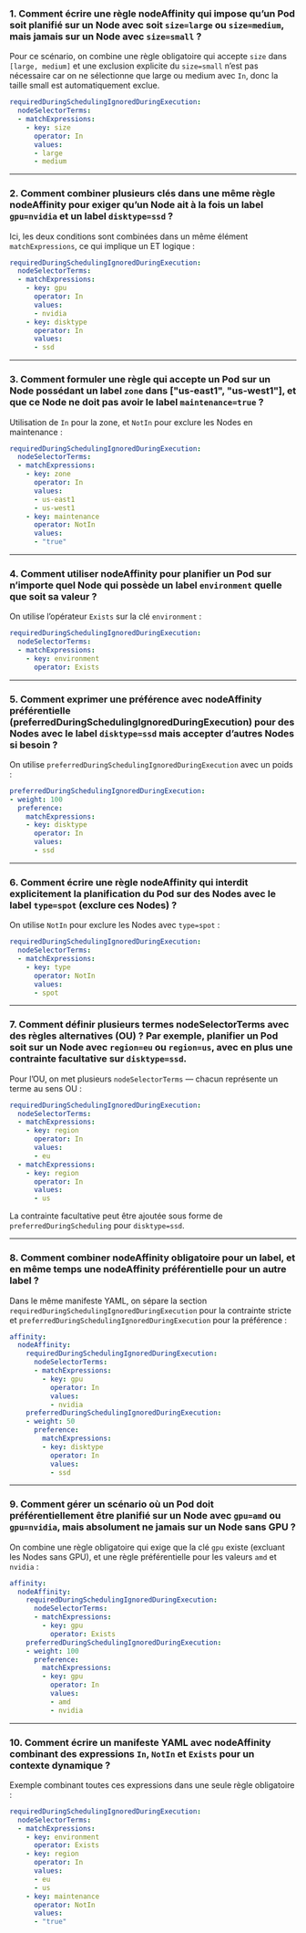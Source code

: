 ### 1. Comment écrire une règle nodeAffinity qui impose qu’un Pod soit planifié sur un Node avec soit `size=large` ou `size=medium`, **mais jamais** sur un Node avec `size=small` ?

Pour ce scénario, on combine une règle obligatoire qui accepte `size` dans `[large, medium]` et une exclusion explicite du `size=small` n’est pas nécessaire car on ne sélectionne que large ou medium avec `In`, donc la taille small est automatiquement exclue.

```yaml
requiredDuringSchedulingIgnoredDuringExecution:
  nodeSelectorTerms:
  - matchExpressions:
    - key: size
      operator: In
      values:
      - large
      - medium
```

***

### 2. Comment combiner plusieurs clés dans une même règle nodeAffinity pour exiger qu’un Node ait **à la fois** un label `gpu=nvidia` **et** un label `disktype=ssd` ?

Ici, les deux conditions sont combinées dans un même élément `matchExpressions`, ce qui implique un ET logique :

```yaml
requiredDuringSchedulingIgnoredDuringExecution:
  nodeSelectorTerms:
  - matchExpressions:
    - key: gpu
      operator: In
      values:
      - nvidia
    - key: disktype
      operator: In
      values:
      - ssd
```

***

### 3. Comment formuler une règle qui accepte un Pod sur un Node possédant un label `zone` dans ["us-east1", "us-west1"], **et** que ce Node ne doit pas avoir le label `maintenance=true` ?

Utilisation de `In` pour la zone, et `NotIn` pour exclure les Nodes en maintenance :

```yaml
requiredDuringSchedulingIgnoredDuringExecution:
  nodeSelectorTerms:
  - matchExpressions:
    - key: zone
      operator: In
      values:
      - us-east1
      - us-west1
    - key: maintenance
      operator: NotIn
      values:
      - "true"
```

***

### 4. Comment utiliser nodeAffinity pour planifier un Pod sur n’importe quel Node **qui possède** un label `environment` quelle que soit sa valeur ?

On utilise l’opérateur `Exists` sur la clé `environment` :

```yaml
requiredDuringSchedulingIgnoredDuringExecution:
  nodeSelectorTerms:
  - matchExpressions:
    - key: environment
      operator: Exists
```

***

### 5. Comment exprimer une préférence avec nodeAffinity préférentielle (preferredDuringSchedulingIgnoredDuringExecution) pour des Nodes avec le label `disktype=ssd` mais accepter d’autres Nodes si besoin ?

On utilise `preferredDuringSchedulingIgnoredDuringExecution` avec un poids :

```yaml
preferredDuringSchedulingIgnoredDuringExecution:
- weight: 100
  preference:
    matchExpressions:
    - key: disktype
      operator: In
      values:
      - ssd
```

***

### 6. Comment écrire une règle nodeAffinity qui interdit explicitement la planification du Pod sur des Nodes avec le label `type=spot` (exclure ces Nodes) ?

On utilise `NotIn` pour exclure les Nodes avec `type=spot` :

```yaml
requiredDuringSchedulingIgnoredDuringExecution:
  nodeSelectorTerms:
  - matchExpressions:
    - key: type
      operator: NotIn
      values:
      - spot
```

***

### 7. Comment définir plusieurs termes nodeSelectorTerms avec des règles alternatives (OU) ? Par exemple, planifier un Pod soit sur un Node avec `region=eu` **ou** `region=us`, avec en plus une contrainte facultative sur `disktype=ssd`.

Pour l’OU, on met plusieurs `nodeSelectorTerms` — chacun représente un terme au sens OU :

```yaml
requiredDuringSchedulingIgnoredDuringExecution:
  nodeSelectorTerms:
  - matchExpressions:
    - key: region
      operator: In
      values:
      - eu
  - matchExpressions:
    - key: region
      operator: In
      values:
      - us
```

La contrainte facultative peut être ajoutée sous forme de `preferredDuringScheduling` pour `disktype=ssd`.

***

### 8. Comment combiner nodeAffinity obligatoire pour un label, et en même temps une nodeAffinity préférentielle pour un autre label ?

Dans le même manifeste YAML, on sépare la section `requiredDuringSchedulingIgnoredDuringExecution` pour la contrainte stricte et `preferredDuringSchedulingIgnoredDuringExecution` pour la préférence :

```yaml
affinity:
  nodeAffinity:
    requiredDuringSchedulingIgnoredDuringExecution:
      nodeSelectorTerms:
      - matchExpressions:
        - key: gpu
          operator: In
          values:
          - nvidia
    preferredDuringSchedulingIgnoredDuringExecution:
    - weight: 50
      preference:
        matchExpressions:
        - key: disktype
          operator: In
          values:
          - ssd
```

***

### 9. Comment gérer un scénario où un Pod doit préférentiellement être planifié sur un Node avec `gpu=amd` **ou** `gpu=nvidia`, mais absolument ne jamais sur un Node sans GPU ?

On combine une règle obligatoire qui exige que la clé `gpu` existe (excluant les Nodes sans GPU), et une règle préférentielle pour les valeurs `amd` et `nvidia` :

```yaml
affinity:
  nodeAffinity:
    requiredDuringSchedulingIgnoredDuringExecution:
      nodeSelectorTerms:
      - matchExpressions:
        - key: gpu
          operator: Exists
    preferredDuringSchedulingIgnoredDuringExecution:
    - weight: 100
      preference:
        matchExpressions:
        - key: gpu
          operator: In
          values:
          - amd
          - nvidia
```

***

### 10. Comment écrire un manifeste YAML avec nodeAffinity combinant des expressions `In`, `NotIn` et `Exists` pour un contexte dynamique ?

Exemple combinant toutes ces expressions dans une seule règle obligatoire :

```yaml
requiredDuringSchedulingIgnoredDuringExecution:
  nodeSelectorTerms:
  - matchExpressions:
    - key: environment
      operator: Exists
    - key: region
      operator: In
      values:
      - eu
      - us
    - key: maintenance
      operator: NotIn
      values:
      - "true"
```
